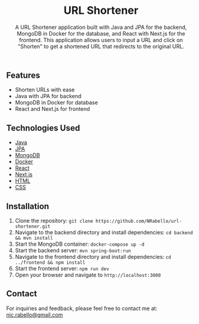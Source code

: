 <!DOCTYPE html>
<html lang="en">
<head>
  <meta charset="UTF-8">
  <meta name="viewport" content="width=device-width, initial-scale=1.0">
  <link rel="stylesheet" href="styles.css">
</head>
<body>
  <header>
    <h1>URL Shortener</h1>
    <p>A URL Shortener application built with Java and JPA for the backend, MongoDB in Docker for the database, and React with Next.js for the frontend. This application allows users to input a URL and click on "Shorten" to get a shortened URL that redirects to the original URL.</p>
  </header>

  <section class="features">
    <h2>Features</h2>
    <ul>
      <li>Shorten URLs with ease</li>
      <li>Java with JPA for backend</li>
      <li>MongoDB in Docker for database</li>
      <li>React and Next.js for frontend</li>
    </ul>
  </section>

  <section class="technologies">
    <h2>Technologies Used</h2>
    <ul>
      <li><a href="https://www.java.com" target="_blank">Java</a></li>
      <li><a href="https://jakarta.ee/specifications/persistence" target="_blank">JPA</a></li>
      <li><a href="https://www.mongodb.com" target="_blank">MongoDB</a></li>
      <li><a href="https://www.docker.com" target="_blank">Docker</a></li>
      <li><a href="https://reactjs.org" target="_blank">React</a></li>
      <li><a href="https://nextjs.org" target="_blank">Next.js</a></li>
      <li><a href="https://developer.mozilla.org/en-US/docs/Web/HTML" target="_blank">HTML</a></li>
      <li><a href="https://developer.mozilla.org/en-US/docs/Web/CSS" target="_blank">CSS</a></li>
    </ul>
  </section>

  <section class="installation">
    <h2>Installation</h2>
    <ol>
      <li>Clone the repository: <code>git clone https://github.com/NRabello/url-shortener.git</code></li>
      <li>Navigate to the backend directory and install dependencies: <code>cd backend && mvn install</code></li>
      <li>Start the MongoDB container: <code>docker-compose up -d</code></li>
      <li>Start the backend server: <code>mvn spring-boot:run</code></li>
      <li>Navigate to the frontend directory and install dependencies: <code>cd ../frontend && npm install</code></li>
      <li>Start the frontend server: <code>npm run dev</code></li>
      <li>Open your browser and navigate to <code>http://localhost:3000</code></li>
    </ol>
  </section>

  <section class="contact">
    <h2>Contact</h2>
    <p>For inquiries and feedback, please feel free to contact me at: <a href="mailto:nic.rabello@gmail.com">nic.rabello@gmail.com</a></p>
  </section>
</body>
</html>
